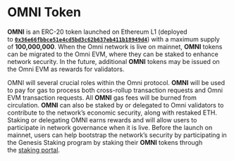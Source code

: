 # OMNI Token

**OMNI** is an ERC-20 token launched on Ethereum L1 (deployed to [**`0x36e66fbbce51e4cd5bd3c62b637eb411b18949d4`**](https://etherscan.io/token/0x36e66fbbce51e4cd5bd3c62b637eb411b18949d4)) with a maximum supply of **100,000,000**. When the Omni network is live on mainnet, **OMNI** tokens can be migrated to the Omni EVM, where they can be staked to enhance network security. In the future, additional **OMNI** tokens may be issued on the Omni EVM as rewards for validators.

OMNI will several crucial roles within the Omni protocol. **OMNI** will be used to pay for gas to process both cross-rollup transaction requests and Omni EVM transaction requests. All **OMNI** gas fees will be burned from circulation. **OMNI** can also be staked by or delegated to Omni validators to contribute to the network’s economic security, along with restaked ETH. Staking or delegating OMNI earns rewards and will allow users to participate in network governance when it is live. Before the launch on mainnet, users can help bootstrap the network’s security by participating in the Genesis Staking program by staking their **OMNI** tokens through the [staking portal](https://app.omni.network/).
